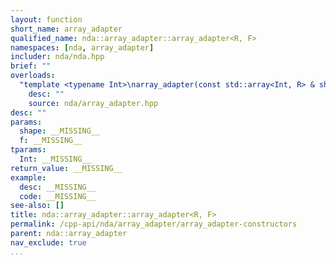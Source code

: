 ```yaml
---
layout: function
short_name: array_adapter
qualified_name: nda::array_adapter::array_adapter<R, F>
namespaces: [nda, array_adapter]
includer: nda/nda.hpp
brief: ""
overloads:
  "template <typename Int>\narray_adapter(const std::array<Int, R> & shape, F f)":
    desc: ""
    source: nda/array_adapter.hpp
desc: ""
params:
  shape: __MISSING__
  f: __MISSING__
tparams:
  Int: __MISSING__
return_value: __MISSING__
example:
  desc: __MISSING__
  code: __MISSING__
see-also: []
title: nda::array_adapter::array_adapter<R, F>
permalink: /cpp-api/nda/array_adapter/array_adapter-constructors
parent: nda::array_adapter
nav_exclude: true
...
```


